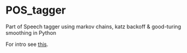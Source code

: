 # POS_tagger
Part of Speech tagger using markov chains, katz backoff & good-turing smoothing in Python

For intro see [this](https://www.youtube.com/watch?v=s3kKlUBa3b0).
